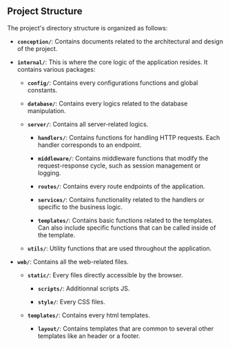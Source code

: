 ## Project Structure

The project's directory structure is organized as follows:

- **`conception/`**: Contains documents related to the architectural
		and design of the project.

- **`internal/`**: This is where the core logic of the application resides.
	It contains various packages:

	- **`config/`**: Contains every configurations functions
		and global constants.

	- **`database/`**: Contains every logics related to
		the database manipulation.

	- **`server/`**: Contains all server-related logics.

		- **`handlers/`**: Contains functions for handling HTTP requests.
			Each handler corresponds to an endpoint.

		- **`middleware/`**: Contains middleware functions that modify the
			request-response cycle, such as session management or logging.

		- **`routes/`**: Contains every route endpoints of the application.

		- **`services/`**: Contains functionality related to the handlers
			or specific to the business logic.

		- **`templates/`**: Contains basic functions related to the templates.
			Can also include specific functions that can be called inside of
			the template.

	- **`utils/`**: Utility functions that are used throughout the application.

- **`web/`**: Contains all the web-related files.

	- **`static/`**: Every files directly accessible by the browser.

		- **`scripts/`**: Additionnal scripts JS.

		- **`style/`**: Every CSS files.

	- **`templates/`**: Contains every html templates.

		- **`layout/`**: Contains templates that are common
			to several other templates like an header or a footer.
